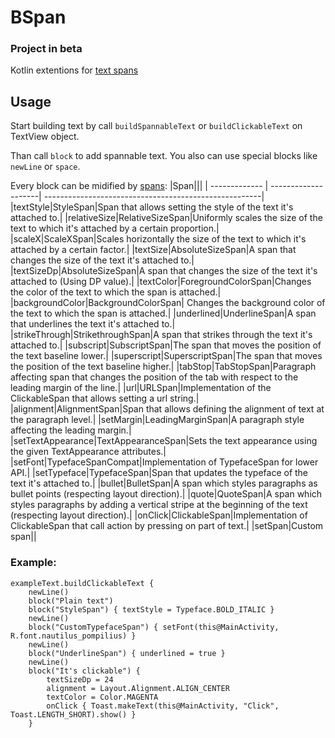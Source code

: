 # BSpan
### Project in beta
Kotlin extentions for [text spans](https://developer.android.com/guide/topics/text/spans)

## Usage
Start building text by call `buildSpannableText` or `buildClickableText` on TextView object.

Than call `block` to add spannable text. You also can use special blocks like `newLine` or `space`.

Every block can be midified by [spans](https://developer.android.com/reference/android/text/style/package-summary):
|Span|||
| ------------- | --------------------| ------------------------------------------------------|
|textStyle|StyleSpan|Span that allows setting the style of the text it's attached to.|
|relativeSize|RelativeSizeSpan|Uniformly scales the size of the text to which it's attached by a certain proportion.|
|scaleX|ScaleXSpan|Scales horizontally the size of the text to which it's attached by a certain factor.|
|textSize|AbsoluteSizeSpan|A span that changes the size of the text it's attached to.|
|textSizeDp|AbsoluteSizeSpan|A span that changes the size of the text it's attached to (Using DP value).|
|textColor|ForegroundColorSpan|Changes the color of the text to which the span is attached.|
|backgroundColor|BackgroundColorSpan| Changes the background color of the text to which the span is attached.|
|underlined|UnderlineSpan|A span that underlines the text it's attached to.|
|strikeThrough|StrikethroughSpan|A span that strikes through the text it's attached to.|
|subscript|SubscriptSpan|The span that moves the position of the text baseline lower.|
|superscript|SuperscriptSpan|The span that moves the position of the text baseline higher.|
|tabStop|TabStopSpan|Paragraph affecting span that changes the position of the tab with respect to the leading margin of the line.|
|url|URLSpan|Implementation of the ClickableSpan that allows setting a url string.|
|alignment|AlignmentSpan|Span that allows defining the alignment of text at the paragraph level.|
|setMargin|LeadingMarginSpan|A paragraph style affecting the leading margin.|
|setTextAppearance|TextAppearanceSpan|Sets the text appearance using the given TextAppearance attributes.|
|setFont|TypefaceSpanCompat|Implementation of TypefaceSpan for lower API.|
|setTypeface|TypefaceSpan|Span that updates the typeface of the text it's attached to.|
|bullet|BulletSpan|A span which styles paragraphs as bullet points (respecting layout direction).|
|quote|QuoteSpan|A span which styles paragraphs by adding a vertical stripe at the beginning of the text (respecting layout direction).|
|onClick|ClickableSpan|Implementation of ClickableSpan that call action by pressing on part of text.|
|setSpan|Custom span||


### Example:
```
exampleText.buildClickableText {
    newLine()
    block("Plain text")
    block("StyleSpan") { textStyle = Typeface.BOLD_ITALIC }
    newLine()
    block("CustomTypefaceSpan") { setFont(this@MainActivity, R.font.nautilus_pompilius) }
    newLine()
    block("UnderlineSpan") { underlined = true }
    newLine()
    block("It's clickable") {
        textSizeDp = 24
        alignment = Layout.Alignment.ALIGN_CENTER
        textColor = Color.MAGENTA
        onClick { Toast.makeText(this@MainActivity, "Click", Toast.LENGTH_SHORT).show() }
    }
```
